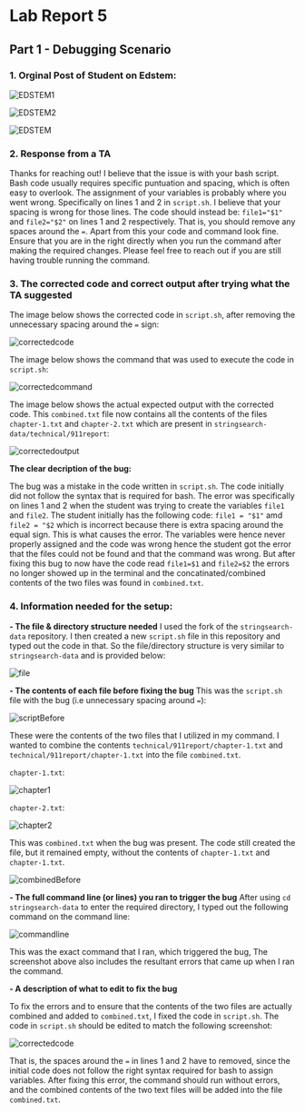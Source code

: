 # Lab Report 5 #

## Part 1 - Debugging Scenario ##

### 1. Orginal Post of Student on Edstem: ###
![EDSTEM1](edstem1.png)

![EDSTEM2](edstem2.png)

![EDSTEM](edstem.png)

### 2. Response from a TA ###
Thanks for reaching out! I believe that the issue is with your bash script. Bash code usually requires specific puntuation and spacing, which is often easy to overlook. The assignment of your variables is probably where you went wrong. Specifically on lines 1 and 2 in `script.sh`. I believe that your spacing is wrong for those lines. The code should instead be: `file1="$1"` and `file2="$2"` on lines 1 and 2 respectively. That is, you should remove any spaces around the `=`. Apart from this your code and command look fine. Ensure that you are in the right directly when you run the command after making the required changes. Please feel free to reach out if you are still having trouble running the command.


### 3. The corrected code and correct output after trying what the TA suggested ###

The image below shows the corrected code in `script.sh`, after removing the unnecessary spacing around the `=` sign:

![correctedcode](correctedcode.png)

The image below shows the command that was used to execute the code in `script.sh`:

![correctedcommand](correctedcommand.png)

The image below shows the actual expected output with the corrected code. This `combined.txt` file now contains all the contents of the files `chapter-1.txt` and `chapter-2.txt` which are present in `stringsearch-data/technical/911report`:

![correctedoutput](correctedoutput.png)

**The clear decription of the bug:** 

The bug was a mistake in the code written in `script.sh`. The code initially did not follow the syntax that is required for bash. The error was specifically on lines 1 and 2 when the student was trying to create the variables `file1` and `file2`. The student initially has the following code: `file1 = "$1"` amd `file2 = "$2` which is incorrect because there is extra spacing around the equal sign. This is what causes the error. The variables were hence never properly assigned and the code was wrong hence the student got the error that the files could not be found and that the command was wrong. But after fixing this bug to now have the code read `file1=$1` and `file2=$2` the errors no longer showed up in the terminal and the concatinated/combined contents of the two files was found in `combined.txt`.

### 4. Information needed for the setup: ###

**- The file & directory structure needed**
I used the fork of the `stringsearch-data` repository. I then created a new `script.sh` file in this repository and typed out the code in that. So the file/directory structure is very similar to `stringsearch-data` and is provided below:

![file](file.png)

**- The contents of each file before fixing the bug**
This was the `script.sh` file with the bug (i.e unnecessary spacing around `=`):

![scriptBefore](scriptBefore.png)


These were the contents of the two files that I utilized in my command. I wanted to combine the contents `technical/911report/chapter-1.txt` and `technical/911report/chapter-1.txt` into the file `combined.txt`.

`chapter-1.txt`:

![chapter1](chapter1.png)

`chapter-2.txt`:

![chapter2](chapter2.png)

This was `combined.txt` when the bug was present. The code still created the file, but it remained empty, without the contents of `chapter-1.txt` and `chapter-1.txt`.

![combinedBefore](combinedBefore.png)


**- The full command line (or lines) you ran to trigger the bug**
After using `cd stringsearch-data` to enter the required directory, I typed out the following command on the command line:

![commandline](commandLine.png)

This was the exact command that I ran, which triggered the bug, The screenshot above also includes the resultant errors that came up when I ran the command.

**- A description of what to edit to fix the bug**

To fix the errors and to ensure that the contents of the two files are actually combined and added to `combined.txt`, I fixed the code in `script.sh`. The code in `script.sh` should be edited to match the following screenshot:

![correctedcode](correctedcode.png)

That is, the spaces around the `=` in lines 1 and 2 have to removed, since the initial code does not follow the right syntax required for bash to assign variables. After fixing this error, the command should run without errors, and the combined contents of the two text files will be added into the file `combined.txt`.
